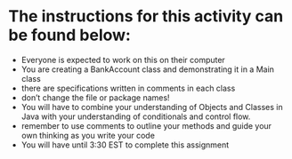 <h1>The instructions for this activity can be found below:</h1>
<ul>
  <li>Everyone is expected to work on this on their computer</li>
<li>You are creating a BankAccount class and demonstrating it in a Main class</li>
<li>there are specifications written in comments in each class</li>
<li>don’t change the file or package names!</li>
<li>You will have to combine your understanding of Objects and Classes in Java with your understanding of conditionals and control flow.</li>
<li>remember to use comments to outline your methods and guide your own thinking as you write your code</li>
<li>You will have until 3:30 EST to complete this assignment</li>
</ul>
